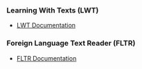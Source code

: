 ### Learning With Texts (LWT)

- [LWT Documentation](lwt/info.htm)

### Foreign Language Text Reader (FLTR)

- [FLTR Documentation](fltr/FLTR_Documentation.pdf)


